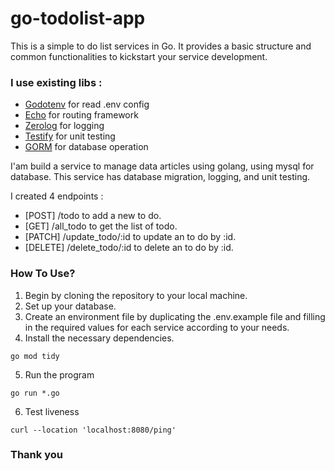 # go-todolist-app
This is a simple to do list services in Go. It provides a basic structure and common functionalities to kickstart your service development.

### I use existing libs :
- [Godotenv](github.com/joho/godotenv) for read .env config
-	[Echo](github.com/labstack/echo/v4) for routing framework
-	[Zerolog](github.com/rs/zerolog) for logging
-	[Testify](github.com/stretchr/testify) for unit testing
-	[GORM](gorm.io/gorm) for database operation

I'am build a service to manage data articles using golang, using mysql for database. This service has database migration, logging, and unit testing.

I created 4 endpoints :

- [POST] /todo to add a new to do.
- [GET] /all_todo to get the list of todo.
- [PATCH] /update_todo/:id to update an to do by :id.
- [DELETE] /delete_todo/:id to delete an to do by :id.

### How To Use?
1. Begin by cloning the repository to your local machine.
2. Set up your database.
3. Create an environment file by duplicating the .env.example file and filling in the required values for each service according to your needs.
4. Install the necessary dependencies.
```
go mod tidy
```
5. Run the program
```
go run *.go
```
6. Test liveness
```
curl --location 'localhost:8080/ping'
```
### Thank you